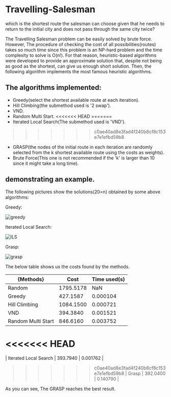 # Travelling-Salesman

which is the shortest route the salesman can choose given that he needs to return to the initial city and does not pass through the same city twice?

The Travelling Salesman problem can be easily solved by brute force. However, The procedure of checking the cost of all possibilities(routes) takes so much time since this problem is an NP-hard problem and the time complexity to solve is O(n!). For that reason, heuristic-based algorithms were developed to provide an approximate solution that, despite not being as good as the shortest, can give us enough short solution. Then, the following algorithm implements the most famous heuristic algorithms.

## The algorithms implemented:

* Greedy(select the shortest available route at each iteration).
* Hill Climbing(the submethod used is '2 swap').
* VND.
* Random Multi Start.
<<<<<<< HEAD
=======
* Iterated Local Search(The submethod used is 'VND').
>>>>>>> c0ae40ad8e3fad4f240b8cf8c153e7e1efbd59b8
* GRASP(the nodes of the initial route in each iteration are randomly selected from the k shortest available route using the costs as weights).
* Brute Force(This one is not recommended if the 'k' is larger than 10 since it might take a long time).

## demonstrating an example.

The following pictures show the solutions(20=n) obtained by some above algorithms:

Greedy:

![greedy](https://user-images.githubusercontent.com/94997683/177010028-35be97f0-dcd9-4017-afbc-96592e4ac2aa.png)

Iterated Local Search:

![ILS](https://user-images.githubusercontent.com/94997683/177010029-e590b7f2-9532-43db-b42a-d54cfd0ca758.png)

Grasp:

![grasp](https://user-images.githubusercontent.com/94997683/177010031-d01fb697-e948-461a-a4ed-39a3128c0880.png)

The below table shows us the costs found by the methods.

| {Methods}                    | Cost | Time used(s) |
|-----------------------|---------------|-------------------|
| Random             | 1795.5178     | NaN               |
| Greedy                | 427.1587      | 0.000104          |
| Hill Climbing         | 1084.1500     | 0.000721          |
| VND                   | 394.3840      | 0.001521          |
| Random Multi Start    | 846.6160      | 0.003752          |
<<<<<<< HEAD
=======
| Iterated Local Search | 393.7940      | 0.001762          |
>>>>>>> c0ae40ad8e3fad4f240b8cf8c153e7e1efbd59b8
| Grasp                 | 392.0400      | 0.140790          |


As you can see, The GRASP reaches the best result.

